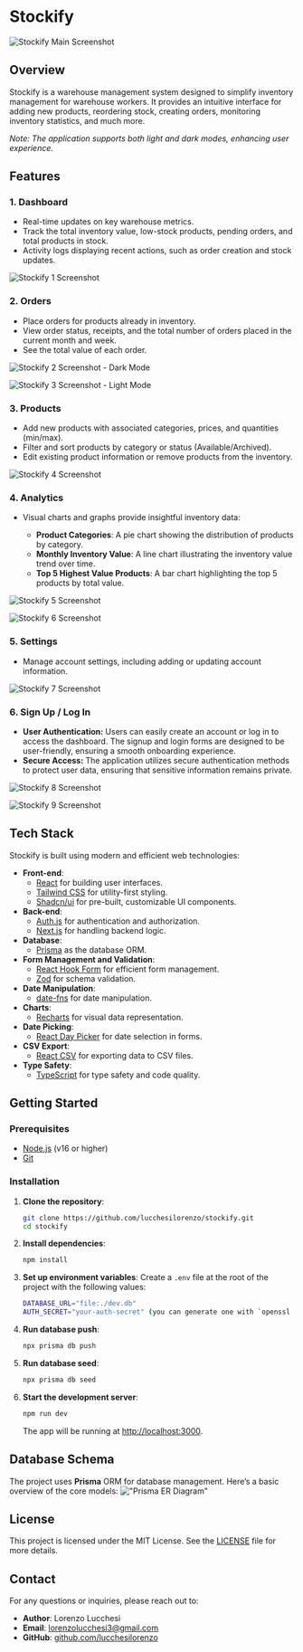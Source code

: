 # Stockify

![Stockify Main Screenshot](screenshots/stockify-main.png)

## Overview

Stockify is a warehouse management system designed to simplify inventory management for warehouse workers. It provides an intuitive interface for adding new products, reordering stock, creating orders, monitoring inventory statistics, and much more.

_Note: The application supports both light and dark modes, enhancing user experience._

## Features

### 1. **Dashboard**

- Real-time updates on key warehouse metrics.
- Track the total inventory value, low-stock products, pending orders, and total products in stock.
- Activity logs displaying recent actions, such as order creation and stock updates.

![Stockify 1 Screenshot](screenshots/stockify-1.png)

### 2. **Orders**

- Place orders for products already in inventory.
- View order status, receipts, and the total number of orders placed in the current month and week.
- See the total value of each order.

![Stockify 2 Screenshot - Dark Mode](screenshots/stockify-2.png)

![Stockify 3 Screenshot - Light Mode](screenshots/stockify-3.png)

### 3. **Products**

- Add new products with associated categories, prices, and quantities (min/max).
- Filter and sort products by category or status (Available/Archived).
- Edit existing product information or remove products from the inventory.

![Stockify 4 Screenshot](screenshots/stockify-4.png)

### 4. **Analytics**

- Visual charts and graphs provide insightful inventory data:

  - **Product Categories**: A pie chart showing the distribution of products by category.
  - **Monthly Inventory Value**: A line chart illustrating the inventory value trend over time.
  - **Top 5 Highest Value Products**: A bar chart highlighting the top 5 products by total value.

![Stockify 5 Screenshot](screenshots/stockify-5.png)

![Stockify 6 Screenshot](screenshots/stockify-6.png)

### 5. **Settings**

- Manage account settings, including adding or updating account information.

![Stockify 7 Screenshot](screenshots/stockify-7.png)

### 6. **Sign Up / Log In**

- **User Authentication:** Users can easily create an account or log in to access the dashboard. The signup and login forms are designed to be user-friendly, ensuring a smooth onboarding experience.
- **Secure Access:** The application utilizes secure authentication methods to protect user data, ensuring that sensitive information remains private.

![Stockify 8 Screenshot](screenshots/stockify-8.png)

![Stockify 9 Screenshot](screenshots/stockify-9.png)

## Tech Stack

Stockify is built using modern and efficient web technologies:

- **Front-end**:
  - [React](https://reactjs.org/) for building user interfaces.
  - [Tailwind CSS](https://tailwindcss.com/) for utility-first styling.
  - [Shadcn/ui](https://ui.shadcn.com/) for pre-built, customizable UI components.
- **Back-end**:
  - [Auth.js](https://authjs.dev/) for authentication and authorization.
  - [Next.js](https://nextjs.org/) for handling backend logic.
- **Database**:
  - [Prisma](https://www.prisma.io/) as the database ORM.
- **Form Management and Validation**:
  - [React Hook Form](https://react-hook-form.com/) for efficient form management.
  - [Zod](https://zod.dev/) for schema validation.
- **Date Manipulation**:
  - [date-fns](https://date-fns.org/) for date manipulation.
- **Charts**:
  - [Recharts](https://recharts.org/en-US/) for visual data representation.
- **Date Picking**:
  - [React Day Picker](https://react-day-picker.js.org/) for date selection in forms.
- **CSV Export**:
  - [React CSV](https://github.com/react-csv/react-csv) for exporting data to CSV files.
- **Type Safety**:
  - [TypeScript](https://www.typescriptlang.org/) for type safety and code quality.

## Getting Started

### Prerequisites

- [Node.js](https://nodejs.org/en/) (v16 or higher)
- [Git](https://git-scm.com/)

### Installation

1. **Clone the repository**:

   ```bash
   git clone https://github.com/lucchesilorenzo/stockify.git
   cd stockify
   ```

2. **Install dependencies**:

   ```bash
   npm install
   ```

3. **Set up environment variables**:
   Create a `.env` file at the root of the project with the following values:

   ```bash
   DATABASE_URL="file:./dev.db"
   AUTH_SECRET="your-auth-secret" (you can generate one with `openssl rand -base64 32`)
   ```

4. **Run database push**:

   ```bash
   npx prisma db push
   ```

5. **Run database seed**:

   ```bash
   npx prisma db seed
   ```

6. **Start the development server**:
   ```bash
   npm run dev
   ```
   The app will be running at [http://localhost:3000](http://localhost:3000).

## Database Schema

The project uses **Prisma** ORM for database management. Here’s a basic overview of the core models:
!["Prisma ER Diagram"](./screenshots/database-schema.svg)

## License

This project is licensed under the MIT License. See the [LICENSE](./LICENSE) file for more details.

## Contact

For any questions or inquiries, please reach out to:

- **Author**: Lorenzo Lucchesi
- **Email**: lorenzolucchesi3@gmail.com
- **GitHub**: [github.com/lucchesilorenzo](https://github.com/lucchesilorenzo)
